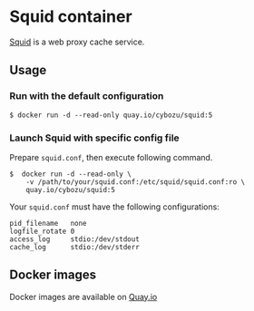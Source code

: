 # Squid container

[Squid](http://www.squid-cache.org/) is a web proxy cache service.

## Usage

### Run with the default configuration

    $ docker run -d --read-only quay.io/cybozu/squid:5
### Launch Squid with specific config file

Prepare `squid.conf`, then execute following command.

    $  docker run -d --read-only \
        -v /path/to/your/squid.conf:/etc/squid/squid.conf:ro \
        quay.io/cybozu/squid:5

Your `squid.conf` must have the following configurations:

    pid_filename   none
    logfile_rotate 0
    access_log     stdio:/dev/stdout
    cache_log      stdio:/dev/stderr

## Docker images

Docker images are available on [Quay.io](https://quay.io/repository/cybozu/squid)
